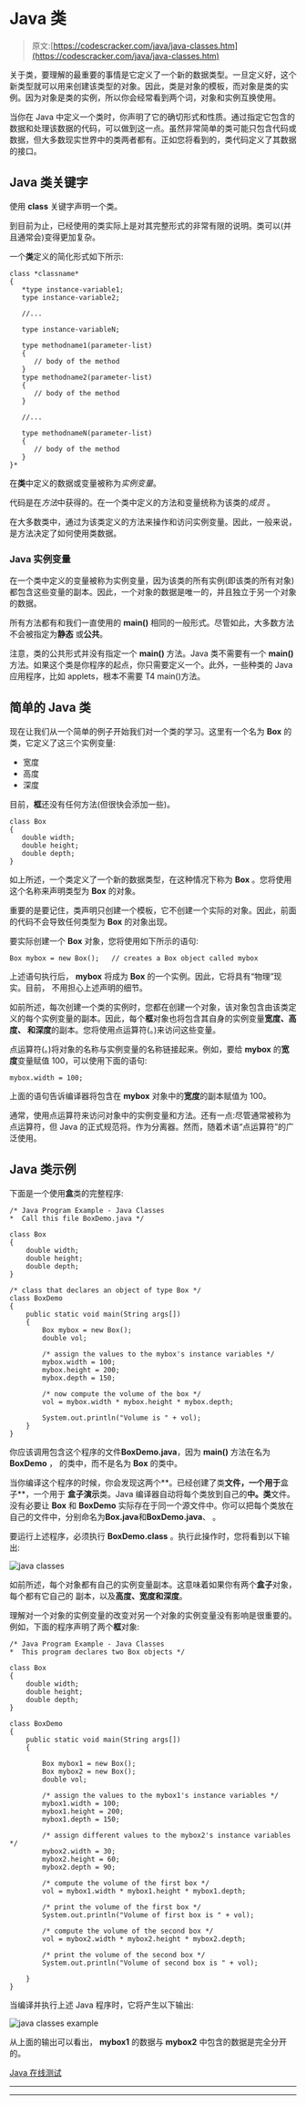 # Java 类

> 原文:[https://codescracker.com/java/java-classes.htm](https://codescracker.com/java/java-classes.htm)

关于类，要理解的最重要的事情是它定义了一个新的数据类型。一旦定义好，这个新类型就可以用来创建该类型的对象。因此，类是对象的模板，而对象是类的实例。因为对象是类的实例，所以你会经常看到两个词，对象和实例互换使用。

当你在 Java 中定义一个类时，你声明了它的确切形式和性质。通过指定它包含的数据和处理该数据的代码，可以做到这一点。虽然非常简单的类可能只包含代码或数据，但大多数现实世界中的类两者都有。正如您将看到的，类代码定义了其数据的接口。

## Java 类关键字

使用 **class** 关键字声明一个类。

到目前为止，已经使用的类实际上是对其完整形式的非常有限的说明。类可以(并且通常会)变得更加复杂。

一个**类**定义的简化形式如下所示:

```
class *classname*
{
   *type instance-variable1;
   type instance-variable2;

   //...

   type instance-variableN;

   type methodname1(parameter-list)
   {
      // body of the method
   }
   type methodname2(parameter-list)
   {
      // body of the method
   }

   //...

   type methodnameN(parameter-list)
   {
      // body of the method
   }
}*
```

在**类**中定义的数据或变量被称为*实例变量*。

代码是在*方法*中获得的。在一个类中定义的方法和变量统称为该类的*成员* 。

在大多数类中，通过为该类定义的方法来操作和访问实例变量。因此，一般来说，是方法决定了如何使用类数据。

### Java 实例变量

在一个类中定义的变量被称为实例变量，因为该类的所有实例(即该类的所有对象)都包含这些变量的副本。因此，一个对象的数据是唯一的，并且独立于另一个对象的数据。

所有方法都有和我们一直使用的 **main()** 相同的一般形式。尽管如此，大多数方法不会被指定为**静态** 或**公共**。

注意，类的公共形式并没有指定一个 **main()** 方法。Java 类不需要有一个 **main()** 方法。如果这个类是你程序的起点，你只需要定义一个。此外，一些种类的 Java 应用程序，比如 applets，根本不需要 T4 main()方法。

## 简单的 Java 类

现在让我们从一个简单的例子开始我们对一个类的学习。这里有一个名为 **Box** 的类，它定义了这三个实例变量:

*   宽度
*   高度
*   深度

目前，**框**还没有任何方法(但很快会添加一些)。

```
class Box
{
   double width;
   double height;
   double depth;
}
```

如上所述，一个类定义了一个新的数据类型，在这种情况下称为 **Box** 。您将使用这个名称来声明类型为 **Box** 的对象。

重要的是要记住，类声明只创建一个模板，它不创建一个实际的对象。因此，前面的代码不会导致任何类型为 **Box** 的对象出现。

要实际创建一个 **Box** 对象，您将使用如下所示的语句:

```
Box mybox = new Box();   // creates a Box object called mybox
```

上述语句执行后， **mybox** 将成为 **Box** 的一个实例。因此，它将具有“物理”现实。目前， 不用担心上述声明的细节。

如前所述，每次创建一个类的实例时，您都在创建一个对象，该对象包含由该类定义的每个实例变量的副本。因此，每个**框**对象也将包含其自身的实例变量**宽度、**高度、 和**深度**的副本。您将使用点运算符(。)来访问这些变量。

点运算符(。)将对象的名称与实例变量的名称链接起来。例如，要给 **mybox** 的**宽度**变量赋值 100，可以使用下面的语句:

```
mybox.width = 100;
```

上面的语句告诉编译器将包含在 **mybox** 对象中的**宽度**的副本赋值为 100。

通常，使用点运算符来访问对象中的实例变量和方法。还有一点:尽管通常被称为点运算符，但 Java 的正式规范将。作为分离器。然而，随着术语“点运算符”的广泛使用。

## Java 类示例

下面是一个使用**盒**类的完整程序:

```
/* Java Program Example - Java Classes
*  Call this file BoxDemo.java */

class Box
{
    double width;
    double height;
    double depth;
}

/* class that declares an object of type Box */
class BoxDemo
{
    public static void main(String args[])
    {
        Box mybox = new Box();
        double vol;

        /* assign the values to the mybox's instance variables */
        mybox.width = 100;
        mybox.height = 200;
        mybox.depth = 150;

        /* now compute the volume of the box */
        vol = mybox.width * mybox.height * mybox.depth;

        System.out.println("Volume is " + vol);
    }
}
```

你应该调用包含这个程序的文件**BoxDemo.java**，因为 **main()** 方法在名为 **BoxDemo** ， 的类中，而不是名为 **Box** 的类中。

当你编译这个程序的时候，你会发现这两个**。已经创建了类**文件，一个用于**盒子**，一个用于 **盒子演示**类。Java 编译器自动将每个类放到自己的**中。类**文件。没有必要让 **Box** 和 **BoxDemo** 实际存在于同一个源文件中。你可以把每个类放在自己的文件中，分别命名为**Box.java**和**BoxDemo.java**、 。

要运行上述程序，必须执行 **BoxDemo.class** 。执行此操作时，您将看到以下输出:

![java classes](../Images/0e8732a43b58102094a3cd9880cdc3ad.png)

如前所述，每个对象都有自己的实例变量副本。这意味着如果你有两个**盒子**对象，每个都有它自己的 副本，以及**高度、**宽度和**深度**。

理解对一个对象的实例变量的改变对另一个对象的实例变量没有影响是很重要的。例如，下面的程序声明了两个**框**对象:

```
/* Java Program Example - Java Classes
*  This program declares two Box objects */

class Box
{
    double width;
    double height;
    double depth;
}

class BoxDemo
{
    public static void main(String args[])
    {

        Box mybox1 = new Box();
        Box mybox2 = new Box();
        double vol;

        /* assign the values to the mybox1's instance variables */
        mybox1.width = 100;
        mybox1.height = 200;
        mybox1.depth = 150;

        /* assign different values to the mybox2's instance variables */
        mybox2.width = 30;
        mybox2.height = 60;
        mybox2.depth = 90;

        /* compute the volume of the first box */
        vol = mybox1.width * mybox1.height * mybox1.depth;

        /* print the volume of the first box */
        System.out.println("Volume of first box is " + vol);

        /* compute the volume of the second box */
        vol = mybox2.width * mybox2.height * mybox2.depth;

        /* print the volume of the second box */
        System.out.println("Volume of second box is " + vol);

    }
}
```

当编译并执行上述 Java 程序时，它将产生以下输出:

![java classes example](../Images/1033a5014d814fdadd2cb458c3f34f71.png)

从上面的输出可以看出， **mybox1** 的数据与 **mybox2** 中包含的数据是完全分开的。

[Java 在线测试](/exam/showtest.php?subid=1)

* * *

* * *